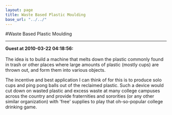 ```yaml
---
layout: page
title: Waste Based Plastic Moulding
base_url: "../../"
---
```


#Waste Based Plastic Moulding

<hr>

<b>Guest at 2010-03-22 04:18:56:</b><br /><br />The idea is to build a machine that melts down the plastic commonly found in trash or other places where large amounts of plastic (mostly cups) are thrown out, and form them into various objects.

The incentive and best application I can think of for this is to produce solo cups and ping pong balls out of the reclaimed plastic. Such a device would cut down on wasted plastic and excess waste at many college campuses across the country and provide fraternities and sororities (or any other similar organization) with 'free' supplies to play that oh-so-popular college drinking game.
